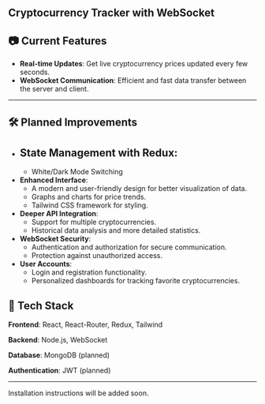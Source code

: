 ## Cryptocurrency Tracker with WebSocket

## 📷 Current Features

- **Real-time Updates**: Get live cryptocurrency prices updated every few seconds.
- **WebSocket Communication**: Efficient and fast data transfer between the server and client.

---

## 🛠️ Planned Improvements

- ## **State Management with Redux**:
  - White/Dark Mode Switching
- **Enhanced Interface**:
  - A modern and user-friendly design for better visualization of data.
  - Graphs and charts for price trends.
  - Tailwind CSS framework for styling.
- **Deeper API Integration**:
  - Support for multiple cryptocurrencies.
  - Historical data analysis and more detailed statistics.
- **WebSocket Security**:
  - Authentication and authorization for secure communication.
  - Protection against unauthorized access.
- **User Accounts**:
  - Login and registration functionality.
  - Personalized dashboards for tracking favorite cryptocurrencies.

## 🧠 Tech Stack

**Frontend**: React, React-Router, Redux, Tailwind

**Backend**: Node.js, WebSocket

**Database**: MongoDB (planned)

**Authentication**: JWT (planned)

---

Installation instructions will be added soon.
